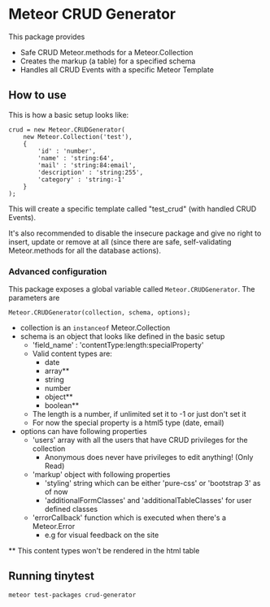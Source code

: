 Meteor CRUD Generator
=====================

This package provides

* Safe CRUD Meteor.methods for a Meteor.Collection
* Creates the markup (a table) for a specified schema
* Handles all CRUD Events with a specific Meteor Template

## How to use

This is how a basic setup looks like:

```
crud = new Meteor.CRUDGenerator(
	new Meteor.Collection('test'), 
	{
    	'id' : 'number',
	    'name' : 'string:64',
    	'mail' : 'string:84:email',
	    'description' : 'string:255',
    	'category' : 'string:-1'
	}
);
```

This will create a specific template called "test_crud" (with handled CRUD Events). 

It's also recommended to disable the insecure package and give no right to insert, update or remove at all (since there are safe, self-validating Meteor.methods for all the database actions).


### Advanced configuration

This package exposes a global variable called ```Meteor.CRUDGenerator```. The parameters are

```
Meteor.CRUDGenerator(collection, schema, options);
```

* collection is an ```instanceof``` Meteor.Collection
* schema is an object that looks like defined in the basic setup
	* 'field_name' : 'contentType:length:specialProperty'
	* Valid content types are:
		* date
		* array**
		* string
		* number
		* object**
		* boolean**
	* The length is a number, if unlimited set it to -1 or just don't set it
	* For now the special property is a html5 type (date, email)
* options can have following properties
	* 'users' array with all the users that have CRUD privileges for the collection
		* Anonymous does never have privileges to edit anything! (Only Read)
	* 'markup' object with following properties
		* 'styling' string which can be either 'pure-css' or 'bootstrap 3' as of now
		* 'additionalFormClasses' and 'additionalTableClasses' for user defined classes
	* 'errorCallback' function which is executed when there's a Meteor.Error
		* e.g for visual feedback on the site



\** This content types won't be rendered in the html table

## Running tinytest

```
meteor test-packages crud-generator
```